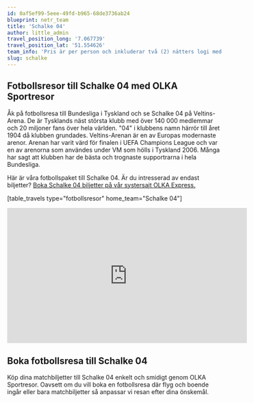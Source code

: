 ```yaml
---
id: 0af5ef99-5eee-49fd-b965-68de3736ab24
blueprint: netr_team
title: 'Schalke 04'
author: little_admin
travel_position_long: '7.067739'
travel_position_lat: '51.554626'
team_info: 'Pris är per person och inkluderar två (2) nätters logi med del i dubbelrum på 3*** hotell i Gelsenkirchen, frukost på hotellet samt matchbiljett på arenans kortsida. OBS! Priset som också inkluderar flyg är ett frånpris.'
slug: schalke
---
```

<h2>Fotbollsresor till Schalke 04 med OLKA Sportresor</h2>
<p>Åk på fotbollsresa till Bundesliga i Tyskland och se Schalke 04 på Veltins-Arena. De är Tysklands näst största klubb med över 140 000 medlemmar och 20 miljoner fans över hela världen. "04" i klubbens namn härrör till året 1904 då klubben grundades. Veltins-Arenan är en av Europas modernaste arenor. Arenan har varit värd för finalen i UEFA Champions League och var en av arenorna som användes under VM som hölls i Tyskland 2006. Många har sagt att klubben har de bästa och trognaste supportrarna i hela Bundesliga.</p>
<p>Här är våra fotbollspaket till Schalke 04. Är du intresserad av endast biljetter? <a href="https://www.olkaexpress.se/fotbollsbiljetter/bundesliga-tyskland/gelsenkirchen/schalke-04">Boka Schalke 04 biljetter på vår systersajt OLKA Express.</a></p>
<p>[table_travels type="fotbollsresor" home_team="Schalke 04"]</p>
<p><iframe src="https://www.youtube.com/embed/0_cI9GsvVP8" width="560" height="315" frameborder="0" allowfullscreen="allowfullscreen"></iframe></p>
<h2>Boka fotbollsresa till Schalke 04</h2>
<p>Köp dina matchbiljetter till Schalke 04 enkelt och smidigt genom OLKA Sportresor. Oavsett om du vill boka en fotbollsresa där flyg och boende ingår eller bara matchbiljetter så anpassar vi resan efter dina önskemål.</p>
